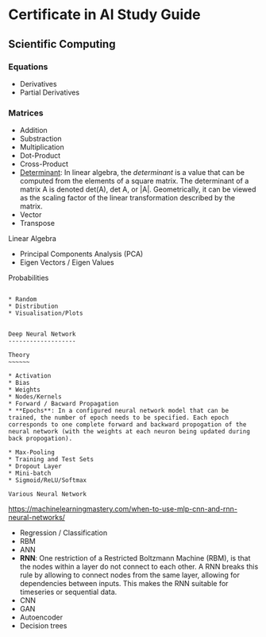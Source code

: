 Certificate in AI Study Guide
=============================

Scientific Computing
--------------------

### Equations

* Derivatives
* Partial Derivatives

### Matrices

* Addition
* Substraction
* Multiplication
* Dot-Product
* Cross-Product
* [Determinant](https://en.wikipedia.org/wiki/Determinant): In linear algebra, the *determinant* is a value that can be computed from the elements of a square matrix. The determinant of a matrix A is denoted det(A), det A, or |A|. Geometrically, it can be viewed as the scaling factor of the linear transformation described by the matrix.
* Vector
* Transpose

Linear Algebra

* Principal Components Analysis (PCA)
* Eigen Vectors / Eigen Values


Probabilities
~~~~~~~~~~~~~

* Random
* Distribution
* Visualisation/Plots


Deep Neural Network
-------------------

Theory
~~~~~~

* Activation
* Bias
* Weights
* Nodes/Kernels
* Forward / Bacward Propagation
* **Epochs**: In a configured neural network model that can be trained, the number of epoch needs to be specified. Each epoch corresponds to one complete forward and backward propogation of the neural network (with the weights at each neuron being updated during back propogation).

* Max-Pooling
* Training and Test Sets
* Dropout Layer
* Mini-batch
* Sigmoid/ReLU/Softmax

Various Neural Network
~~~~~~~~~~~~~~~~~~~~~~

https://machinelearningmastery.com/when-to-use-mlp-cnn-and-rnn-neural-networks/

* Regression / Classification
* RBM
* ANN
* **RNN**: One restriction of a Restricted Boltzmann Machine (RBM), is that the nodes within a layer do not connect to each other.
A RNN breaks this rule by allowing to connect nodes from the same layer, allowing for dependencies between inputs.
This makes the RNN suitable for timeseries or sequential data. 
* CNN
* GAN
* Autoencoder
* Decision trees

